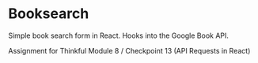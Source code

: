 # Booksearch

Simple book search form in React. Hooks into the Google Book API.

Assignment for Thinkful Module 8 / Checkpoint 13 (API Requests in React)
